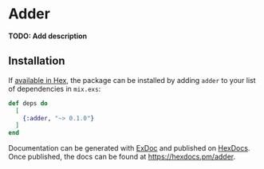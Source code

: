 # Adder

**TODO: Add description**

## Installation

If [available in Hex](https://hex.pm/docs/publish), the package can be installed
by adding `adder` to your list of dependencies in `mix.exs`:

```elixir
def deps do
  [
    {:adder, "~> 0.1.0"}
  ]
end
```

Documentation can be generated with [ExDoc](https://github.com/elixir-lang/ex_doc)
and published on [HexDocs](https://hexdocs.pm). Once published, the docs can
be found at <https://hexdocs.pm/adder>.

